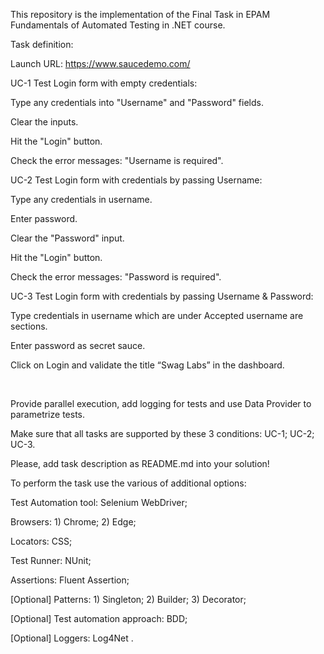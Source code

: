 ﻿This repository is the implementation of the Final Task in EPAM Fundamentals of Automated Testing in .NET course.

Task definition:

Launch URL: https://www.saucedemo.com/

UC-1 Test Login form with empty credentials:

Type any credentials into "Username" and "Password" fields.

Clear the inputs.

Hit the "Login" button.

Check the error messages: "Username is required".

UC-2 Test Login form with credentials by passing Username:

Type any credentials in username.

Enter password.

Clear the "Password" input.

Hit the "Login" button.

Check the error messages: "Password is required".

UC-3 Test Login form with credentials by passing Username & Password:

Type credentials in username which are under Accepted username are sections.

Enter password as secret sauce.

Click on Login and validate the title “Swag Labs” in the dashboard.

<br>

Provide parallel execution, add logging for tests and use Data Provider to parametrize tests.

Make sure that all tasks are supported by these 3 conditions: UC-1; UC-2; UC-3.

Please, add task description as README.md into your solution!

To perform the task use the various of additional options:

Test Automation tool: Selenium WebDriver;

Browsers: 1) Chrome; 2) Edge;

Locators: CSS;

Test Runner: NUnit;

Assertions: Fluent Assertion;

[Optional] Patterns: 1) Singleton; 2) Builder; 3) Decorator;

[Optional] Test automation approach: BDD;

[Optional] Loggers: Log4Net .